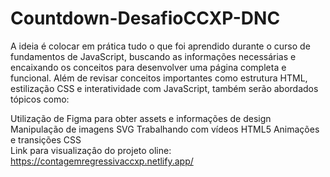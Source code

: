 # Countdown-DesafioCCXP-DNC
A ideia é colocar em prática tudo o que foi aprendido durante o curso de fundamentos de JavaScript, buscando as informações necessárias e encaixando os conceitos para desenvolver uma página completa e funcional.
Além de revisar conceitos importantes como estrutura HTML, estilização CSS e interatividade com JavaScript, também serão abordados tópicos como:


Utilização de Figma para obter assets e informações de design
Manipulação de imagens SVG
Trabalhando com vídeos HTML5
Animações e transições CSS <br>
Link para visualizaçâo do projeto oline: https://contagemregressivaccxp.netlify.app/
